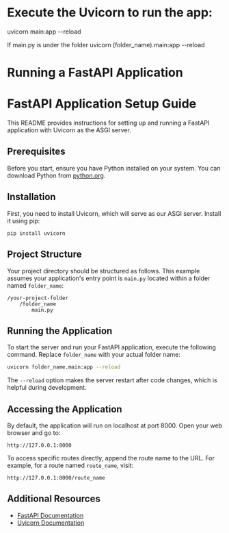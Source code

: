 

# Execute the Uvicorn to run the app:
uvicorn main:app --reload

If main.py is under the folder
uvicorn (folder_name).main:app --reload



# Running a FastAPI Application
# FastAPI Application Setup Guide

This README provides instructions for setting up and running a FastAPI application with Uvicorn as the ASGI server.

## Prerequisites

Before you start, ensure you have Python installed on your system. You can download Python from [python.org](https://www.python.org/downloads/).

## Installation

First, you need to install Uvicorn, which will serve as our ASGI server. Install it using pip:

```
pip install uvicorn
```

## Project Structure

Your project directory should be structured as follows. This example assumes your application's entry point is `main.py` located within a folder named `folder_name`:

```
/your-project-folder
    /folder_name
        main.py
```

## Running the Application

To start the server and run your FastAPI application, execute the following command. Replace `folder_name` with your actual folder name:

```bash
uvicorn folder_name.main:app --reload
```

The `--reload` option makes the server restart after code changes, which is helpful during development.

## Accessing the Application

By default, the application will run on localhost at port 8000. Open your web browser and go to:

```
http://127.0.0.1:8000
```

To access specific routes directly, append the route name to the URL. For example, for a route named `route_name`, visit:

```
http://127.0.0.1:8000/route_name
```

## Additional Resources

- [FastAPI Documentation](https://fastapi.tiangolo.com/)
- [Uvicorn Documentation](https://www.uvicorn.org/)
